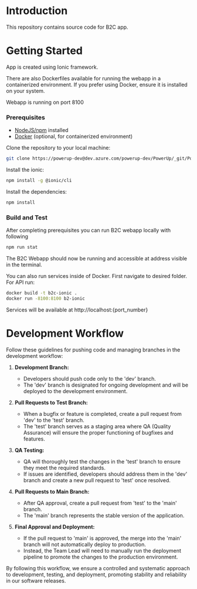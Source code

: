# Introduction 
This repository contains source code for B2C app. 
# Getting Started
App is created using Ionic framework.

There are also Dockerfiles available for running the webapp in a containerized environment. If you prefer using Docker, ensure it is installed on your system.

Webapp is running on port 8100

### Prerequisites

- [NodeJS/npm](https://nodejs.org/en/download) installed
- [Docker](https://www.docker.com/get-started) (optional, for containerized environment)

Clone the repository to your local machine:

```bash
git clone https://powerup-dev@dev.azure.com/powerup-dev/PowerUp/_git/PowerUp.Frontend.B2C
```

Install the ionic:

```bash
npm install -g @ionic/cli
```


Install the dependencies:

```bash
npm install
```


### Build and Test

After completing prerequisites you can run B2C webapp locally with following 
```bash
npm run stat
```
The B2C Webapp should now be running and accessible at address visible in the terminal.


You can also run services inside of Docker.
First navigate to desired folder.
For API run:
```bash
docker build -t b2c-ionic .
docker run -8100:8100 b2-ionic
```


Services will be available at http://localhost:{port_number}

# Development Workflow

Follow these guidelines for pushing code and managing branches in the development workflow:

1. **Development Branch:**
   - Developers should push code only to the 'dev' branch.
   - The 'dev' branch is designated for ongoing development and will be deployed to the development environment.

2. **Pull Requests to Test Branch:**
   - When a bugfix or feature is completed, create a pull request from 'dev' to the 'test' branch.
   - The 'test' branch serves as a staging area where QA (Quality Assurance) will ensure the proper functioning of bugfixes and features.

3. **QA Testing:**
   - QA will thoroughly test the changes in the 'test' branch to ensure they meet the required standards.
   - If issues are identified, developers should address them in the 'dev' branch and create a new pull request to 'test' once resolved.

4. **Pull Requests to Main Branch:**
   - After QA approval, create a pull request from 'test' to the 'main' branch.
   - The 'main' branch represents the stable version of the application.

5. **Final Approval and Deployment:**
   - If the pull request to 'main' is approved, the merge into the 'main' branch will not automatically deploy to production.
   - Instead, the Team Lead will need to manually run the deployment pipeline to promote the changes to the production environment.

By following this workflow, we ensure a controlled and systematic approach to development, testing, and deployment, promoting stability and reliability in our software releases.
